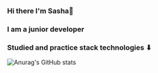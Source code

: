 ### Hi there I'm Sasha👋

### I am a junior developer

### Studied and practice stack technologies ⬇

![Anurag's GitHub stats](https://github-readme-stats.vercel.app/aleksandr031091=anuraghazra&show_icons=true&theme=radical)

<!-- [![Anurag's GitHub stats](https://github-readme-stats.vercel.app/aleksandr031091=anuraghazra)](https://github.com/anuraghazra/github-readme-stats)

![Anurag's GitHub stats](https://github-readme-stats.vercel.app/apialeksandr031091=anuraghazra&count_private=true) -->

<!--
**aleksandr031091/aleksandr031091** is a ✨ _special_ ✨ repository because its `README.md` (this file) appears on your GitHub profile.

Here are some ideas to get you started:

- 🔭 I’m currently working on ...
- 🌱 I’m currently learning ...
- 👯 I’m looking to collaborate on ...
- 🤔 I’m looking for help with ...
- 💬 Ask me about ...
- 📫 How to reach me: ...
- 😄 Pronouns: ...
- ⚡ Fun fact: ...
-->
